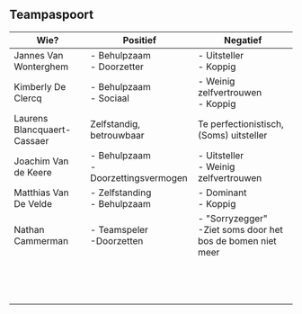 ## Teampaspoort

| Wie?                        | Positief                                | Negatief                                                     |
| --------------------------- | --------------------------------------- | ------------------------------------------------------------ |
| Jannes Van Wonterghem       | - Behulpzaam<br />- Doorzetter          | - Uitsteller<br />- Koppig                                   |
| Kimberly De Clercq          | - Behulpzaam<br />- Sociaal             | - Weinig zelfvertrouwen<br />- Koppig                        |
| Laurens Blancquaert-Cassaer | Zelfstandig, betrouwbaar                | Te perfectionistisch, (Soms) uitsteller                      |
| Joachim Van de Keere        | - Behulpzaam<br >- Doorzettingsvermogen | - Uitsteller <br > - Weinig zelfvertrouwen                   |
| Matthias Van De Velde       | - Zelfstanding<br>- Behulpzaam          | - Dominant<br>- Koppig                                       |
| Nathan Cammerman            | - Teamspeler<br>-Doorzetten             | - "Sorryzegger"<br>-Ziet soms door het bos de bomen niet meer |
|                             |                                         |                                                              |
|                             |                                         |                                                              |
|                             |                                         |                                                              |
|                             |                                         |                                                              |
|                             |                                         |                                                              |
|                             |                                         |                                                              |
|                             |                                         |                                                              |
|                             |                                         |                                                              |
|                             |                                         |                                                              |
|                             |                                         |                                                              |
|                             |                                         |                                                              |
|                             |                                         |                                                              |
|                             |                                         |                                                              |
